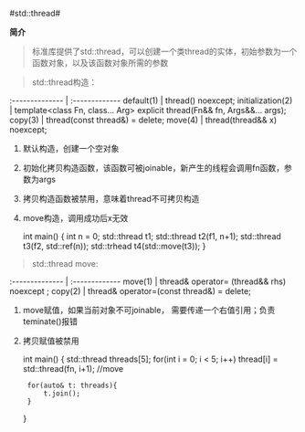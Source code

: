 #std::thread#

**简介**

> 标准库提供了std::thread，可以创建一个类thread的实体，初始参数为一个函数对象，以及该函数对象所需的参数

> std::thread构造：

:-------------- | :-------------
default(1) | thread() noexcept;
initialization(2) | template<class Fn, class... Arg> explicit thread(Fn&& fn, Args&&... args);
copy(3) | thread(const thread&) = delete;
move(4) | thread(thread&& x) noexcept;

1. 默认构造，创建一个空对象
1. 初始化拷贝构造函数，该函数可被joinable，新产生的线程会调用fn函数，参数为args
1. 拷贝构造函数被禁用，意味着thread不可拷贝构造
1. move构造，调用成功后x无效

	int main()
	{
		int n = 0;
		std::thread t1;
		std::thread t2(f1, n+1);
		std::thread t3(f2, std::ref(n));
		std::trhead t4(std::move(t3));
	}	
	
	
> std::thread move:

:-------------- | :-------------
move(1) | thread& operator= (thread&& rhs) noexcept ;
copy(2) | thread& operator=(const thread&) = delete;


1. move赋值，如果当前对象不可joinable， 需要传递一个右值引用；负责teminate()报错
1. 拷贝赋值被禁用

	int main()
	{
		std::thread threads[5];
		for(int i = 0; i < 5; i++)
			thread[i] = std::thread(fn, i+1);  //move
			
		for(auto& t: threads){          
			t.join();
		}
	}	
